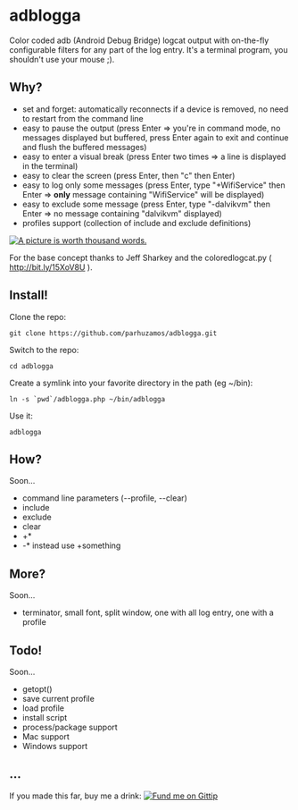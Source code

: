 adblogga
========

Color coded adb (Android Debug Bridge) logcat output with on-the-fly configurable filters for any part of the log entry. It's a terminal program, you shouldn't use your mouse ;).

Why?
----

* set and forget: automatically reconnects if a device is removed, no need to restart from the command line
* easy to pause the output (press Enter => you're in command mode, no messages displayed but buffered, press Enter again to exit and continue and flush the buffered messages)
* easy to enter a visual break (press Enter two times => a line is displayed in the terminal)
* easy to clear the screen (press Enter, then "c" then Enter)
* easy to log only some messages (press Enter, type "+WifiService" then Enter => **only** message containing "WifiService" will be displayed)
* easy to exclude some message (press Enter, type "-dalvikvm" then Enter => no message containing "dalvikvm" displayed)
* profiles support (collection of include and exclude definitions)

[![A picture is worth thousand words.](http://parhuzamos.github.io/adblogga/images/20130728225034-420481645.png)](#)

For the base concept thanks to Jeff Sharkey and the coloredlogcat.py ( http://bit.ly/15XoV8U ).


Install!
--------

Clone the repo:

	git clone https://github.com/parhuzamos/adblogga.git 
	
Switch to the repo:

	cd adblogga
	
Create a symlink into your favorite directory in the path (eg ~/bin):

	ln -s `pwd`/adblogga.php ~/bin/adblogga
	
Use it:

	adblogga
	


How?
----

Soon...
* command line parameters (--profile, --clear)
* include
* exclude
* clear
* +*
* -* instead use +something


More?
-----
Soon...
* terminator, small font, split window, one with all log entry, one with a profile


Todo!
-----
Soon...
* getopt()
* save current profile
* load profile
* install script
* process/package support
* Mac support
* Windows support

...
---

If you made this far, buy me a drink:
[![Fund me on Gittip](https://www.gittip.com/assets/7.0.8/logo.png)](https://www.gittip.com/parhuzamos/)
